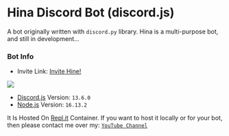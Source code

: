 # Hina Discord Bot (discord.js)
A bot originally written with `discord.py` library. Hina is a multi-purpose bot, and still in development...

### Bot Info
- Invite Link: [Invite Hine!](https://discord.com/api/oauth2/authorize?client_id=769125937731338290&permissions=8&scope=bot)

![](https://dcbadge.vercel.app/api/shield/bot/769125937731338290)

- [Discord.js](https://discord.js.org) Version: `13.6.0`
- [Node.js](https://nodejs.org/en) Version: `16.13.2`

It Is Hosted On [Repl.it](https://replit.com) Container. If you want to host it locally or for your bot, then please contact me over my:
[`YouTube Channel`](https://m.youtube.com/c/Fr0xty)
